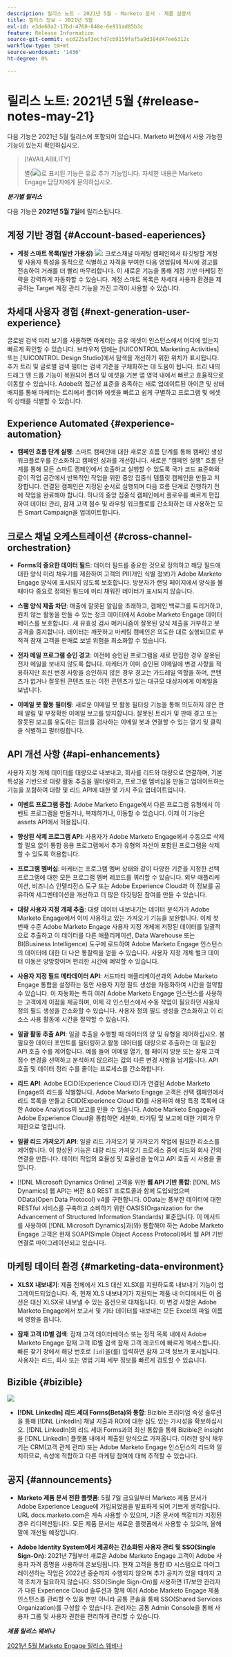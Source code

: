 ```yaml
---
description: 릴리스 노트 - 2021년 5월 - Marketo 문서 - 제품 설명서
title: 릴리스 정보 - 2021년 5월
exl-id: e3de60a2-17bd-4760-848e-6e931ad85b3c
feature: Release Information
source-git-commit: ecd225af3ecfd7cb9159faf5a9d384d47ee6312c
workflow-type: tm+mt
source-wordcount: '1436'
ht-degree: 0%

---
```


# 릴리스 노트: 2021년 5월 {#release-notes-may-21}

다음 기능은 2021년 5월 릴리스에 포함되어 있습니다. Marketo 버전에서 사용 가능한 기능이 있는지 확인하십시오.

>[!AVAILABILITY]
>
>별(![](assets/yellow-star.png))로 표시된 기능은 유료 추가 기능입니다. 자세한 내용은 Marketo Engage 담당자에게 문의하십시오.

**_분기별 릴리스_**

다음 기능은 **2021년 5월 7일**&#x200B;에 릴리스됩니다.

## 계정 기반 경험 {#Account-based-eaperiences}

* **계정 스마트 목록(일반 가용성)** ![](assets/yellow-star.png): 크로스채널 마케팅 캠페인에서 타깃팅할 계정 및 사용자 특성을 동적으로 식별하고 자격을 부여한 다음 영업팀에 적시에 경고를 전송하여 거래를 더 빨리 마무리합니다. 이 새로운 기능을 통해 계정 기반 마케팅 전략을 강력하게 자동화할 수 있습니다. 계정 스마트 목록은 차세대 사용자 환경을 제공하는 Target 계정 관리 기능을 가진 고객이 사용할 수 있습니다.

## 차세대 사용자 경험 {#next-generation-user-experience}

글로벌 검색 미리 보기를 사용하면 마케터는 공유 에셋이 인스턴스에서 어디에 있는지 빠르게 확인할 수 있습니다. 브라우저 탭에는 [!UICONTROL Marketing Activities] 또는 [!UICONTROL Design Studio]에서 탐색을 개선하기 위한 위치가 표시됩니다. 추가 트리 및 글로벌 검색 필터는 검색 기준을 구체화하는 데 도움이 됩니다. 트리 내의 드래그 앤 드롭 기능이 복원되어 폴더 및 에셋을 기본 앱 영역 내에서 빠르고 효율적으로 이동할 수 있습니다. Adobe의 접근성 표준을 충족하는 새로 업데이트된 아이콘 및 상태 배지를 통해 마케터는 트리에서 폴더와 에셋을 빠르고 쉽게 구별하고 프로그램 및 에셋의 상태를 식별할 수 있습니다.

## Experience Automated {#experience-automation}

* **캠페인 흐름 단계 실행**: 스마트 캠페인에 대한 새로운 흐름 단계를 통해 캠페인 생성 워크플로우를 간소화하고 캠페인 성과를 개선합니다. 새로운 &quot;캠페인 실행&quot; 흐름 단계를 통해 모든 스마트 캠페인에서 호출하고 실행할 수 있도록 국가 코드 표준화와 같이 작업 공간에서 반복적인 작업을 위한 중앙 집중식 템플릿 캠페인을 만들고 저장합니다. 연결된 캠페인은 지정된 순서로 실행되며 다음 흐름 단계로 진행하기 전에 작업을 완료해야 합니다. 하나의 중앙 집중식 캠페인에서 플로우를 빠르게 편집하여 데이터 관리, 잠재 고객 점수 및 라우팅 워크플로를 간소화하는 데 사용하는 모든 Smart Campaign을 업데이트합니다.

## 크로스 채널 오케스트레이션 {#cross-channel-orchestration}

* **Forms의 중요한 데이터 필드**: 데이터 필드를 중요한 것으로 정의하고 해당 필드에 대한 양식 미리 채우기를 제한하여 고객의 PII(개인 식별 정보)가 Adobe Marketo Engage 양식에 표시되지 않도록 보호합니다. 방문자가 랜딩 페이지에서 양식을 볼 때마다 중요로 정의된 필드에 미리 채워진 데이터가 표시되지 않습니다.

* **스팸 양식 제출 차단**: 매출에 잘못된 알림을 초래하고, 캠페인 백로그를 트리거하고, 원치 않는 활동을 만들 수 있는 정크 데이터에서 Adobe Marketo Engage 데이터베이스를 보호합니다. 새 유효성 검사 메커니즘이 잘못된 양식 제출을 거부하고 봇 공격을 중지합니다. 데이터는 깨끗하고 마케팅 캠페인은 의도한 대로 실행되므로 부적격 잠재 고객을 판매로 보낼 위험을 최소화할 수 있습니다.

* **전자 메일 프로그램 승인 경고**: 이전에 승인된 프로그램을 새로 편집한 경우 잘못된 전자 메일을 보내지 않도록 합니다.  마케터가 이미 승인된 이메일에 변경 사항을 적용하지만 최신 변경 사항을 승인하지 않은 경우 경고는 가드레일 역할을 하며, 콘텐츠가 없거나 잘못된 콘텐츠 또는 이전 콘텐츠가 있는 대규모 대상자에게 이메일을 보냅니다.

* **이메일 봇 활동 필터링**: 새로운 이메일 봇 활동 필터링 기능을 통해 의도하지 않은 판매 알림 및 부정확한 이메일 보고를 방지합니다. 잘못된 트리거 및 판매 경고 또는 잘못된 보고를 유도하는 링크를 검사하는 이메일 봇과 연결할 수 있는 열기 및 클릭을 식별하고 필터링합니다.

## API 개선 사항 {#api-enhancements}

사용자 지정 개체 데이터를 대량으로 내보내고, 회사를 리드와 대량으로 연결하며, 기본 특성을 기반으로 대량 활동 추출을 필터링하고, 프로그램 멤버십을 만들고 업데이트하는 기능을 포함하여 대량 및 리드 API에 대한 몇 가지 주요 업데이트입니다.

* **이벤트 프로그램 중첩**: Adobe Marketo Engage에서 다른 프로그램 유형에서 이벤트 프로그램을 만들거나, 복제하거나, 이동할 수 있습니다. 이제 이 기능은 assets API에서 허용됩니다.

* **향상된 삭제 프로그램 API**: 사용자가 Adobe Marketo Engage에서 수동으로 삭제할 필요 없이 통합 응용 프로그램에서 추가 유형의 자산이 포함된 프로그램을 삭제할 수 있도록 허용합니다.

* **프로그램 멤버십**: 마케터는 프로그램 멤버 상태와 같이 다양한 기준을 지정한 선택 프로그램에 대한 모든 프로그램 멤버 레코드를 쿼리할 수 있습니다. 외부 애플리케이션, 비즈니스 인텔리전스 도구 또는 Adobe Experience Cloud과 이 정보를 공유하여 세그멘테이션을 개선하고 더 많은 타깃팅된 참여를 만들 수 있습니다.

* **대량 사용자 지정 개체 추출**: 대량 데이터 내보내기는 데이터 분석가가 Adobe Marketo Engage에서 이미 사용하고 있는 가져오기 기능을 보완합니다. 이제 첫 번째 수준 Adobe Marketo Engage 사용자 지정 개체에 저장된 데이터를 일괄적으로 추출하고 이 데이터를 다른 애플리케이션, Data Warehouse 또는 BI(Business Intelligence) 도구에 로드하여 Adobe Marketo Engage 인스턴스의 데이터에 대한 더 나은 통찰력을 얻을 수 있습니다.  사용자 지정 개체 벌크 데이터 이동은 양방향이며 편리한 시간에 예약할 수 있습니다.

* **사용자 지정 필드 메타데이터 API**: 서드파티 애플리케이션과의 Adobe Marketo Engage 통합을 설정하는 동안 사용자 지정 필드 생성을 자동화하여 시간을 절약할 수 있습니다. 이 자동화는 특히 여러 Adobe Marketo Engage 인스턴스를 사용하는 고객에게 이점을 제공하며, 이제 각 인스턴스에서 수동 작업이 필요하던 사용자 정의 필드 생성을 간소화할 수 있습니다. 사용자 정의 필드 생성을 간소화하고 이 리소스 사용 활동에 시간을 절약할 수 있습니다.

* **일괄 활동 추출 API**: 일괄 추출을 수행할 때 데이터의 양 및 유형을 제어하십시오. 불필요한 데이터 포인트를 필터링하고 활동 데이터를 대량으로 추출하는 데 필요한 API 호출 수를 제어합니다.  예를 들어 이메일 열기, 웹 페이지 방문 또는 잠재 고객 점수 변경을 선택하고 분석하지 않으려는 값의 다른 변경 사항을 남겨둡니다. API 호출 및 데이터 정리 수를 줄이는 프로세스를 간소화합니다.

* **리드 API**: Adobe ECID(Experience Cloud ID)가 연결된 Adobe Marketo Engage의 리드를 식별합니다.  Adobe Marketo Engage 고객은 선택 캠페인에서 리드 목록을 만들고 ECID(Experience Cloud ID)를 사용하여 해당 특정 목록에 대한 Adobe Analytics의 보고를 만들 수 있습니다. Adobe Marketo Engage과 Adobe Experience Cloud을 통합하면 세분화, 타기팅 및 보고에 대한 기회가 무제한으로 열립니다.

* **일괄 리드 가져오기 API**: 일괄 리드 가져오기 및 가져오기 작업에 필요한 리소스를 제어합니다. 이 향상된 기능은 대량 리드 가져오기 프로세스 중에 리드와 회사 간의 연결을 만듭니다. 데이터 작업의 효율성 및 효율성을 높이고 API 호출 시 사용을 줄입니다.

* [!DNL Microsoft Dynamics Online] 고객을 위한 **웹 API 기반 통합**: [!DNL MS Dynamics] 웹 API는 버전 8.0 REST 프로토콜과 함께 도입되었으며 OData(Open Data Protocol) v4를 구현합니다. OData는 풍부한 데이터에 대한 RESTful 서비스를 구축하고 소비하기 위한 OASIS(Organization for the Advancement of Structured Information Standards) 표준입니다. 이 메서드를 사용하여 [!DNL Microsoft Dynamics]과(와) 통합해야 하는 Adobe Marketo Engage 고객은 현재 SOAP(Simple Object Access Protocol)에서 웹 API 기반 연결로 마이그레이션되고 있습니다.

## 마케팅 데이터 환경 {#marketing-data-environment}

* **XLSX 내보내기**: 제품 전체에서 XLS 대신 XLSX를 지원하도록 내보내기 기능이 업그레이드되었습니다. 즉, 현재 XLS 내보내기가 지원되는 제품 내 어디에서든 이 옵션은 대신 XLSX로 내보낼 수 있는 옵션으로 대체됩니다. 이 변경 사항은 Adobe Marketo Engage에서 보고서 및 기타 데이터를 내보내는 모든 Excel의 파일 이름에 영향을 줍니다.

* **잠재 고객 ID별 검색**: 잠재 고객 데이터베이스 또는 정적 목록 내에서 Adobe Marketo Engage 잠재 고객 ID별 검색 잠재 고객 레코드에 빠르게 액세스합니다. 빠른 찾기 창에서 해당 번호로 `[id]`을(를) 입력하면 잠재 고객 정보가 표시됩니다. 사용자는 리드, 회사 또는 영업 기회 세부 정보를 빠르게 검토할 수 있습니다.

## Bizible {#bizible}

![](assets/yellow-star.png)

* **[!DNL LinkedIn] 리드 세대 Forms(Beta)와 통합**: Bizible 프리미엄 속성 솔루션을 통해 [!DNL LinkedIn] 채널 지출과 ROI에 대한 심도 있는 가시성을 확보하십시오. [!DNL LinkedIn]의 리드 세대 Forms과의 최신 통합을 통해 Bizible은 insight을 [!DNL LinkedIn] 플랫폼 내에서 제출된 양식으로 가져옵니다. 이러한 양식 채우기는 CRM(고객 관계 관리) 또는 Adobe Marketo Engage 인스턴스의 리드와 일치하므로, 속성에 적합하고 다른 마케팅 참여에 대해 추적할 수 있습니다.

## 공지 {#announcements}

* **Marketo 제품 문서 전환 플랫폼**: 5월 7일 금요일부터 Marketo 제품 문서가 Adobe Experience League에 가입되었음을 발표하게 되어 기쁘게 생각합니다. URL docs.marketo.com은 계속 사용할 수 있으며, 기존 문서에 책갈피가 지정된 경우 리디렉션됩니다. 모든 제품 문서는 새로운 플랫폼에서 사용할 수 있으며, 올해 말에 개선될 예정입니다.

* **Adobe Identity System에서 제공하는 간소화된 사용자 관리 및 SSO(Single Sign-On)**: 2021년 7월부터 새로운 Adobe Marketo Engage 고객이 Adobe 사용자 자격 증명을 사용하여 온보딩됩니다. 현재 고객을 통합 ID 시스템으로 마이그레이션하는 작업은 2022년 중순까지 수행되지 않으며 추가 공지가 있을 때까지 고객 조치가 필요하지 않습니다. SSO(Single Sign-On)를 사용하면 IT/보안 관리자가 다른 Experience Cloud 솔루션과 함께 여러 Adobe Marketo Engage 제품 인스턴스를 관리할 수 있을 뿐만 아니라 공통 콘솔을 통해 SSO(Shared Services Organization)를 구성할 수 있습니다. 관리자는 공통 Admin Console을 통해 사용자 그룹 및 사용자 권한을 편리하게 관리할 수 있습니다.

**_제품 릴리스 웨비나_**

[2021년 5월 Marketo Engage 릴리스 웨비나](https://engage.marketo.com/May_21_Release_webinar_RegistrationPage.html)
